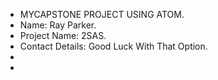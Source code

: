 - MYCAPSTONE PROJECT USING ATOM.
- Name: Ray Parker.
- Project Name: 2SAS.
- Contact Details: Good Luck With That Option.
-
-

